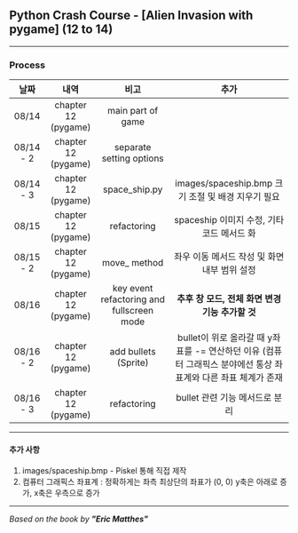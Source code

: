 ## Python Crash Course - \[Alien Invasion with pygame] (12 to 14)

---

### Process

|    날짜     |         내역          |                    비고                     |                                  추가                                  |
|:---------:|:-------------------:|:-----------------------------------------:|:--------------------------------------------------------------------:|
|   08/14   | chapter 12 (pygame) |             main part of game             |                                                                      |
| 08/14 - 2 | chapter 12 (pygame) |         separate setting options          |                                                                      |
| 08/14 - 3 | chapter 12 (pygame) |               space_ship.py               |                images/spaceship.bmp 크기 조절 및 배경 지우기 필요                |
|   08/15   | chapter 12 (pygame) |                refactoring                |                    spaceship 이미지 수정, 기타 코드 메서드 화                     |
| 08/15 - 2 | chapter 12 (pygame) |               move_ method                |                      좌우 이동 메서드 작성 및 화면 내부 범위 설정                      |
|   08/16   | chapter 12 (pygame) | key event refactoring and fullscreen mode |                    **추후 창 모드, 전체 화면 변경 기능 추가할 것**                    |
| 08/16 - 2 | chapter 12 (pygame) |           add bullets (Sprite)            | bullet이 위로 올라갈 때 y좌표를 -= 연산하던 이유 (컴퓨터 그래픽스 분야에선 통상 좌표계와 다른 좌표 체계가 존재 |
| 08/16 - 3 | chapter 12 (pygame) |                refactoring                |                         bullet 관련 기능 메서드로 분리                         |

---

#### 추가 사항
1. images/spaceship.bmp - Piskel 통해 직접 제작
2. 컴퓨터 그래픽스 좌표계 : 정확하게는 좌측 최상단의 좌표가 (0, 0) y축은 아래로 증가, x축은 우측으로 증가
---

*Based on the book by **"Eric Matthes"***